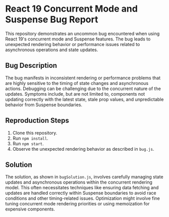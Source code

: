 # React 19 Concurrent Mode and Suspense Bug Report

This repository demonstrates an uncommon bug encountered when using React 19's concurrent mode and Suspense features. The bug leads to unexpected rendering behavior or performance issues related to asynchronous operations and state updates.

## Bug Description

The bug manifests in inconsistent rendering or performance problems that are highly sensitive to the timing of state changes and asynchronous actions. Debugging can be challenging due to the concurrent nature of the updates.  Symptoms include, but are not limited to, components not updating correctly with the latest state, stale prop values, and unpredictable behavior from Suspense boundaries.

## Reproduction Steps

1. Clone this repository.
2. Run `npm install`.
3. Run `npm start`.
4. Observe the unexpected rendering behavior as described in `bug.js`.

## Solution

The solution, as shown in `bugSolution.js`, involves carefully managing state updates and asynchronous operations within the concurrent rendering model.  This often necessitates techniques like ensuring data fetching and updates are handled correctly within Suspense boundaries to avoid race conditions and other timing-related issues.  Optimization might involve fine tuning concurrent mode rendering priorities or using memoization for expensive components.